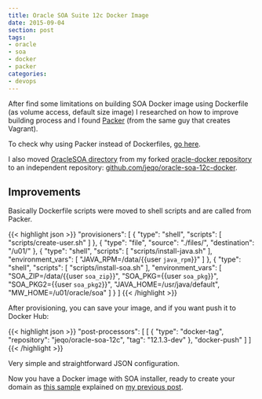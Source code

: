 ```yaml
---
title: Oracle SOA Suite 12c Docker Image
date: 2015-09-04
section: post
tags:
- oracle
- soa
- docker
- packer
categories: 
- devops
---
```


After find some limitations on building SOA Docker image using Dockerfile
(as volume access, default size image) I researched on how to improve
building process and I found [Packer](https://packer.io/)
(from the same guy that creates Vagrant).

<!--more-->

To check why using Packer instead of Dockerfiles, [go here](http://mmckeen.net/blog/2013/12/27/advanced-docker-provisioning-with-packer/).

I also moved [OracleSOA directory](https://github.com/jeqo/oracle-docker/tree/master/OracleSOA)
from my forked [oracle-docker repository](https://github.com/oracle/docker) to
an independent repository: [github.com/jeqo/oracle-soa-12c-docker](https://github.com/jeqo/oracle-soa-12c-docker).

## Improvements ##

Basically Dockerfile scripts were moved to shell scripts and are called
from Packer.

{{< highlight json >}}
  "provisioners": [
    {
      "type": "shell",
      "scripts": [
        "scripts/create-user.sh"
      ]
    },
    {
      "type": "file",
      "source": "./files/",
      "destination": "/u01/"
    },
    {
      "type": "shell",
      "scripts": [
        "scripts/install-java.sh"
      ],
      "environment_vars": [
        "JAVA_RPM=/data/{{user `java_rpm`}}"
      ]
    },
    {
      "type": "shell",
      "scripts": [
        "scripts/install-soa.sh"
      ],
      "environment_vars": [
        "SOA_ZIP=/data/{{user `soa_zip`}}",
        "SOA_PKG={{user `soa_pkg`}}",
        "SOA_PKG2={{user `soa_pkg2`}}",
        "JAVA_HOME=/usr/java/default",
        "MW_HOME=/u01/oracle/soa"
      ]
    }
  ]
{{< /highlight >}}

After provisioning, you can save your image, and if
you want push it to Docker Hub:

{{< highlight json >}}
  "post-processors": [
    [
      {
        "type": "docker-tag",
        "repository": "jeqo/oracle-soa-12c",
        "tag": "12.1.3-dev"
      },
      "docker-push"
    ]
  ]
{{< /highlight >}}

Very simple and straightforward JSON configuration.

Now you have a Docker image with SOA installer, ready
to create your domain as [this sample](https://github.com/jeqo/oracle-soa-12c-docker/tree/master/samples/12c-domain) explained
on [my previous post](http://jeqo.github.io/blog/devops/docker-image-oracle-soa/).
